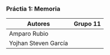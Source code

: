 ### Práctia 1: Memoria
| Autores | Grupo 11 |
| --- | ----------- |
|  Amparo Rubio ||
 Yojhan Steven García ||
